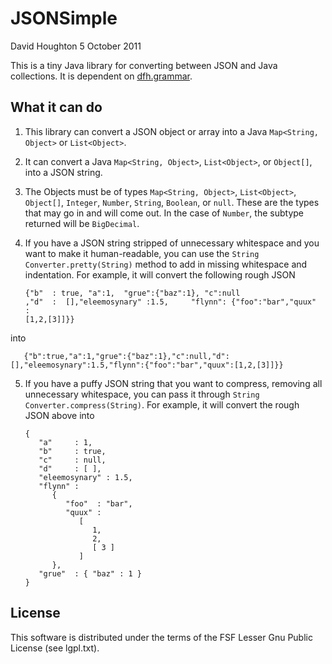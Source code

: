 JSONSimple
==========

David Houghton
5 October 2011

This is a tiny Java library for converting between JSON and Java collections. It is dependent on [dfh.grammar][grammar].

What it can do
--------------

1. This library can convert a JSON object or array into a Java `Map<String, Object>` or `List<Object>`.

2. It can convert a Java `Map<String, Object>`, `List<Object>`, or `Object[]`, into a JSON string.

3. The Objects must be of types `Map<String, Object>`, `List<Object>`, `Object[]`, `Integer`, `Number`, `String`, `Boolean`, or `null`. These are the types that may go in and will come out. In the case of `Number`, the subtype returned will be `BigDecimal`.

4. If you have a JSON string stripped of unnecessary whitespace and you want to make it human-readable, you can use the `String Converter.pretty(String)` method to add in missing whitespace and indentation. For example, it will convert the following rough JSON

       {"b"  : true, "a":1,  "grue":{"baz":1}, "c":null
       ,"d"  :	[],"eleemosynary" :1.5, 	"flynn": {"foo":"bar","quux"
       :
       [1,2,[3]]}}

into

       {"b":true,"a":1,"grue":{"baz":1},"c":null,"d":[],"eleemosynary":1.5,"flynn":{"foo":"bar","quux":[1,2,[3]]}}

5. If you have a puffy JSON string that you want to compress, removing all unnecessary whitespace, you can pass it through `String Converter.compress(String)`. For example, it will convert the rough JSON above into

       {
          "a"     : 1,
          "b"     : true,
          "c"     : null,
          "d"     : [ ],
          "eleemosynary" : 1.5,
          "flynn" : 
             {
                "foo"  : "bar",
                "quux" : 
                   [
                      1,
                      2,
                      [ 3 ]
                   ]
             },
          "grue"  : { "baz" : 1 }
       }

License
-------

This software is distributed under the terms of the FSF Lesser Gnu Public License (see lgpl.txt).

[grammar]: http://dfhoughton.org/grammar/
